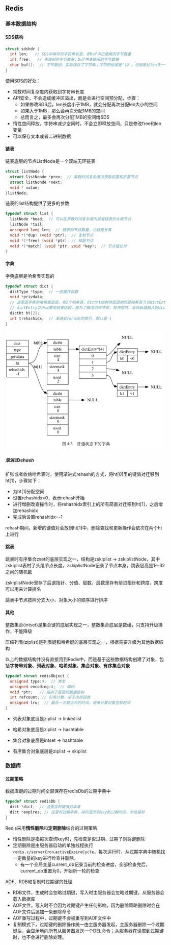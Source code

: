 ## Redis



### 基本数据结构

#### SDS结构

```c
struct sdshdr {
  int len;   // SDS中保存的字符串长度，即buf中已使用的字节数量
  int free;   // 未使用的字节数量，buf中未使用的字节数量
  char buf[];  // 字节数组，实际保存了字符串；字符的结尾是'\0'，也就是比len多一个字符
}
```

使用SDS的好处：

* 常数时间复杂度内获取到字符串长度
* API安全，不会造成缓冲区溢出，而是会进行空间预分配，步骤：
  * 如果修改SDS后，len长度小于1MB，就会分配再次分配len大小的空间
  * 如果大于1MB，那么会再次分配1MB的空间
  * 总而言之，最多会再次分配1MB的空间给SDS
* 惰性空间释放，字符串减少空间时，不会立即释放空间，只是修改free和len变量
* 可以保存文本或者二进制数据



#### 链表

链表底层的节点ListNode是一个双端无环链表

```c
struct listNode {
  struct listNonde *prev;  // 常数时间复杂度内获取前置和后置节点
  struct listNonde *next;
  void * value;
}listNode;
```

链表的list结构提供了更多的参数

```c
typedef struct list {
  listNode *head;  // 可以在常数时间复杂度内或者链表的头尾节点
  listNode *tail;
  unsigned long len;  // 链表的节点数量，也就是长度
  void *(*dup) (void *ptr);  // 复制节点
  void *(*free) (void *ptr); // 释放节点
  void *(*match) (void *ptr, void *key);  // 节点值比对
}
```



#### 字典

字典底层是哈希表实现的

```c
typedef struct dict {
  dictType *type;  // 一些操作函数
  void *privdata;
  // 这里是字典的哈希表底层，有2个哈希表，dictht结构体底层用的是哈希表节点dictEntry，是一个链表结构，除此之外，dictht还存了哈希表大小和已有节点数量等参数
  // dictEntry之所以要用链表结构，是为了解决哈希冲突，有冲突时，会将新值插入到dictEntry的链表头位置，实现了常数时间复杂度
  dictht ht[2];
  int trehashidx;  // 渐进式rehash的索引，默认是-1
}
```

<img src="./普通状态下的字典.png" alt="普通状态下的字典"/>

##### 渐进式rehash

扩张或者收缩哈希表时，使用渐进式rehash的方式，将ht[0]里的键值对迁移到ht[1]，步骤如下：

* 为ht[1]分配空间
* 设置rehashidx=0，表示rehash开始
* 进行增删改查操作时，将rehashidx索引上的所有简直对迁移到ht[1]，之后增加rehashidx
* 完成后设置rehashidx=-1

rehash期间，新增的键值对会放到ht[1]中，删除查找和更新操作会依次在两个ht上进行



#### 跳表

跳表时有序集合zset的底层实现之一，结构是zskiplist -> zskiplistNode，其中zskiplist表村了头尾节点长度，zskiplistNode记录了节点本身，跳表层高是1～32之间的随机数

zskiplistNode里存了后退指针、分值、层数，层数里存有前进指针和跨度，跨度可以用来计算排名

跳表中节点按照分支大小、对象大小的顺序进行排序



#### 其他

整数集合(intset)是集合键的底层实现之一，整数集合底层是数组，只支持升级操作，不能降级

压缩列表(ziplist)是列表键和哈希键的底层实现之一，根据需要升级为其他数据结构



以上的数据结构并没有直接用到Redis中，而是基于这些数据结构创建了对象，包括**字符串对象、列表对象、哈希对象、集合对象、有序集合对象**

```c
typedef struct redisObject {
  unsigned type:4;  // 类型
  unsigned encoding:4;  // 编码
  void *ptr;   // 指向了底层的数据结构
  int refcount; // 引用计数，用于内存回收
  unsigned lru;  // 最后一次被访问的时间，用来计算对象空转时间
}
```

* 列表对象底层是ziplist -> linkedlist

* 哈希对象底层是ziplist -> hashtable

* 集合对象底层是intset -> hashtable

* 有序集合对象底层是ziplist -> skiplist



### 数据库

#### 过期策略

数据库键的过期时间全部保存在redisDb的过期字典中

```c
typedef struct redisDb {
  dict *dict;  // 这里存的键值对本身
  dict *expires; // 这里时过期字典，存的是所有key的过期时间，单位毫秒
}
```

Redis采用**惰性删除**和**定期删除**结合的过期策略

* 惰性删除是指每次查询key时，先检查是否过期，过期了则将键删除
* 定期删除是由服务器启动的单独线程执行`redis.c/serverCron`.`activeExpireCycle`，每次运行时，从过期字典中随机找一定数量的key进行检查并删除。
  * 有一个全局变量current_db记录当前的检查进度，全部检查完后，current_db重置为0，开始新一轮的检查

AOF、RDB和复制时过期键的处理

* RDB文件，生成时会忽略过期键，写入时主服务器会忽略过期键，从服务器会载入数据库
* AOF文件，写入时不会因为过期键产生任何影响，因为删除策略删除时会在AOF文件后追加一条删除命令
* AOF重写过程中，过期键不会被重写到AOF文件中
* 复制模式下，过期键的删除操作统一由主服务器发起，主服务器删除一个过期键后，会显示地向所有从服务器发送一个DEL命令；从服务器在读取到过期键时，也不会进行删除处理。